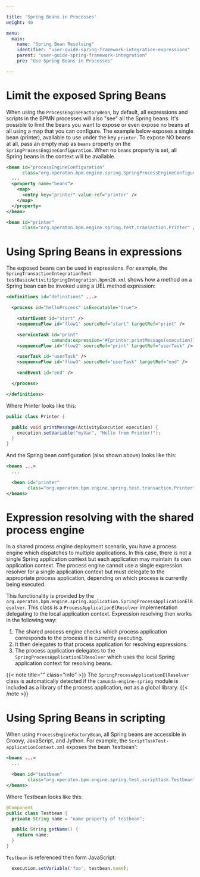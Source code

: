 ```yaml
---

title: 'Spring Beans in Processes'
weight: 40

menu:
  main:
    name: "Spring Bean Resolving"
    identifier: "user-guide-spring-framework-integration-expressions"
    parent: "user-guide-spring-framework-integration"
    pre: "Use Spring Beans in Processes"

---
```


# Limit the exposed Spring Beans

When using the `ProcessEngineFactoryBean`, by default, all expressions and scripts in the BPMN processes will also "see" all the Spring beans. It's possible to limit the beans you want to expose or even expose no beans at all using a map that you can configure. The example below exposes a single bean (printer), available to use under the key `printer`. To expose NO beans at all, pass an empty map as `beans` property on the `SpringProcessEngineConfiguration`. When no `beans` property is set, all Spring beans in the context will be available.

```xml
<bean id="processEngineConfiguration"
      class="org.operaton.bpm.engine.spring.SpringProcessEngineConfiguration">
  ...
  <property name="beans">
    <map>
      <entry key="printer" value-ref="printer" />
    </map>
  </property>
</bean>

<bean id="printer"
      class="org.operaton.bpm.engine.spring.test.transaction.Printer" />
```

# Using Spring Beans in expressions

The exposed beans can be used in expressions. For example, the `SpringTransactionIntegrationTest` `testBasicActivitiSpringIntegration.bpmn20.xml` shows how a method on a Spring bean can be invoked using a UEL method expression:

```xml
<definitions id="definitions" ...>

  <process id="helloProcess" isExecutable="true">

    <startEvent id="start" />
    <sequenceFlow id="flow1" sourceRef="start" targetRef="print" />

    <serviceTask id="print"
                 camunda:expression="#{printer.printMessage(execution)}" />
    <sequenceFlow id="flow2" sourceRef="print" targetRef="userTask" />

    <userTask id="userTask" />
    <sequenceFlow id="flow3" sourceRef="userTask" targetRef="end" />

    <endEvent id="end" />

  </process>

</definitions>
```

Where Printer looks like this:

```java
public class Printer {

  public void printMessage(ActivityExecution execution) {
    execution.setVariable("myVar", "Hello from Printer!");
  }
}
```

And the Spring bean configuration (also shown above) looks like this:

```xml
<beans ...>
  ...

  <bean id="printer"
        class="org.operaton.bpm.engine.spring.test.transaction.Printer" />
</beans>
```

# Expression resolving with the shared process engine

In a shared process engine deployment scenario, you have a process engine which dispatches to multiple applications. In this case, there is not a single Spring application context but each application may maintain its own application context. The process engine cannot use a single expression resolver for a single application context but must delegate to the appropriate process application, depending on which process is currently being executed.

This functionality is provided by the `org.operaton.bpm.engine.spring.application.SpringProcessApplicationElResolver`. This class is a `ProcessApplicationElResolver` implementation delegating to the local application context. Expression resolving then works in the following way:

1. The shared process engine checks which process application corresponds to the process it is currently executing.
2. It then delegates to that process application for resolving expressions.
3. The process application delegates to the `SpringProcessApplicationElResolver` which uses the local Spring application context for resolving beans.

{{< note title="" class="info" >}}
  The `SpringProcessApplicationElResolver` class is automatically detected if the `camunda-engine-spring` module is included as a library of the process application, not as a global library.
{{< /note >}}

# Using Spring Beans in scripting

When using `ProcessEngineFactoryBean`, all Spring beans are accessible in Groovy, JavaScript, and Jython. For example, the `ScriptTaskTest-applicationContext.xml` exposes the bean 'testbean':

```xml
<beans ...>
  ...

  <bean id="testbean"
        class="org.operaton.bpm.engine.spring.test.scripttask.Testbean" />
</beans>
```
Where Testbean looks like this:

```java
@Component
public class Testbean {
  private String name = "name property of testbean";

  public String getName() {
    return name;
  }
}
```

`Testbean` is referenced then form JavaScript:

```javascript
  execution.setVariable('foo', testbean.name);
```
